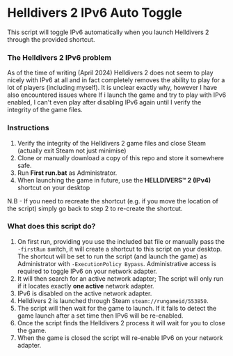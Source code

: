 # Helldivers 2 IPv6 Auto Toggle
This script will toggle IPv6 automatically when you launch Helldivers 2 through the provided shortcut.

### The Helldivers 2 IPv6 problem
As of the time of writing (April 2024) Helldivers 2 does not seem to play nicely with IPv6 at all and in fact completely removes the ability to play for a lot of players (including myself). It is unclear exactly why, however I have also encountered issues where If i launch the game and try to play with IPv6 enabled, I can't even play after disabling IPv6 again until I verify the integrity of the game files.

### Instructions
1. Verify the integrity of the Helldivers 2 game files and close Steam (actually exit Steam not just minimise)
2. Clone or manually download a copy of this repo and store it somewhere safe.
3. Run **First run.bat** as Administrator.
4. When launching the game in future, use the **HELLDIVERS™ 2 (IPv4)** shortcut on your desktop

N.B - If you need to recreate the shortcut (e.g. if you move the location of the script) simply go back to step 2 to re-create the shortcut.

### What does this script do?
1. On first run, providing you use the included bat file or manually pass the `-firstRun` switch, it will create a shortcut to this script on your desktop. The shortcut will be set to run the script (and launch the game) as Administrator with `-ExecutionPolicy Bypass`. Administrative access is required to toggle IPv6 on your network adapter.
2. It will then search for an active network adapter; The script will only run if it locates exactly **one active** network adapter.
3. IPv6 is disabled on the active network adapter.
4. Helldivers 2 is launched through Steam `steam://rungameid/553850`.
5. The script will then wait for the game to launch. If it fails to detect the game launch after a set time then IPv6 will be re-enabled.
6. Once the script finds the Helldivers 2 process it will wait for you to close the game.
7. When the game is closed the script will re-enable IPv6 on your network adapter.